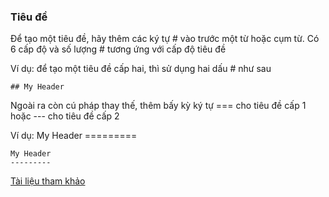 ### Tiêu đề

Để tạo một tiêu đề, hãy thêm các ký tự # vào trước một từ hoặc cụm từ. Có 6 cấp độ và số lượng # tương ứng với cấp độ tiêu đề

Ví dụ: để tạo một tiêu đề cấp hai, thì sử dụng hai dấu # như sau 

    ## My Header

Ngoài ra còn cú pháp thay thế, thêm bấy kỳ ký tự === cho tiêu đề cấp 1 hoặc
--- cho tiêu đề cấp 2

Ví dụ: 
    My Header
    =========

    My Header
    ---------

[Tài liệu tham khảo](https://www.markdownguide.org/basic-syntax/#links)
